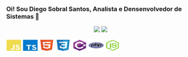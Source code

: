 ### Oi! Sou Diego Sobral Santos, Analista e Densenvolvedor de Sistemas 👋

<!--
**diegosystem32/diegosystem32** is a ✨ _special_ ✨ repository because its `README.md` (this file) appears on your GitHub profile.

Here are some ideas to get you started:

- 🔭 I’m currently working on ...
- 🌱 I’m currently learning ...
- 👯 I’m looking to collaborate on ...
- 🤔 I’m looking for help with ...
- 💬 Ask me about ...
- 📫 How to reach me: ...
- 😄 Pronouns: ...
- ⚡ Fun fact: ...
-->

<div align="center">
  <a href="https://github.com/diegosystem32">  
  <img height="180em" src="https://github-readme-stats.vercel.app/api?username=diegosystem32&show_icons=true&theme=aura&include_all_commits=true&count_private=true"/></a>
<a href="https://github.com/diegosystem32"> <img height="180em" src="https://github-readme-stats.vercel.app/api/top-langs/?username=diegosystem32&layout=compact&langs_count=7&theme=aura"/></a>

</div>
  <div style="display: inline_block"><br>
  <img align="center" alt="Dss-Js" height="30" width="40" src="https://raw.githubusercontent.com/devicons/devicon/master/icons/javascript/javascript-plain.svg">
  <img align="center" alt="Dss-Ts" height="30" width="40" src="https://raw.githubusercontent.com/devicons/devicon/master/icons/typescript/typescript-plain.svg">
  <img align="center" alt="Dss-HTML" height="30" width="40" src="https://raw.githubusercontent.com/devicons/devicon/master/icons/html5/html5-original.svg">
  <img align="center" alt="Dss-CSS" height="30" width="40" src="https://raw.githubusercontent.com/devicons/devicon/master/icons/css3/css3-original.svg">
  <img align="center" alt="Dss-Csharp" height="30" width="40" src="https://raw.githubusercontent.com/devicons/devicon/master/icons/csharp/csharp-original.svg">
    <img align="center" alt="Dss-PHP" height="30" width="40" src="https://raw.githubusercontent.com/devicons/devicon/master/icons/php/php-original.svg">
    <img align="center" alt="Dss-NodeJs" height="30" width="40" src="https://raw.githubusercontent.com/devicons/devicon/master/icons/nodejs/nodejs-original.svg">
  <div>
  </div>
